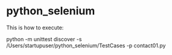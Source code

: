 # python_selenium

This is how to execute:

python -m unittest discover -s /Users/startupuser/python_selenium/TestCases -p contact01.py
